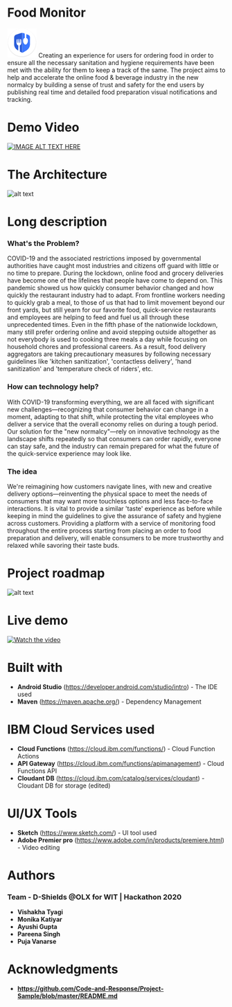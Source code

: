 # Food Monitor
![App Logo](https://github.com/vishakha-tyagi-olx/FoodMonitor/blob/master/Food%20Monitor_app%20icon.png)
Creating an experience for users for ordering food in order to ensure all the necessary sanitation and hygiene requirements have been met with the ability for them to keep a track of the same. The project aims to help and accelerate the online food & beverage industry in the new normalcy by building a sense of trust and safety for the end users by publishing real time and detailed food preparation visual notifications and tracking.
# Demo Video
[![IMAGE ALT TEXT HERE](http://img.youtube.com/vi/bDvlOGKD_T0/maxresdefault.jpg)](https://youtu.be/bDvlOGKD_T0)
# The Architecture
![alt text](https://github.com/[username]/[reponame]/blob/[branch]/architecture.jpg?raw=true)
# Long description
### What's the Problem?
COVID-19 and the associated restrictions imposed by governmental authorities have caught most industries and citizens off guard with little or no time to prepare. During the lockdown, online food and grocery deliveries have become one of the lifelines that people have come to depend on. This pandemic showed us how quickly consumer behavior changed and how quickly the restaurant industry had to adapt. From frontline workers needing to quickly grab a meal, to those of us that had to limit movement beyond our front yards, but still yearn for our favorite food, quick-service restaurants and employees are helping to feed and fuel us all through these unprecedented times. Even in the fifth phase of the nationwide lockdown, many still prefer ordering online and avoid stepping outside altogether as not everybody is used to cooking three meals a day while focusing on household chores and professional careers. As a result, food delivery aggregators are taking precautionary measures by following necessary guidelines like 'kitchen sanitization', 'contactless delivery', 'hand sanitization' and 'temperature check of riders', etc.
### How can technology help?
With COVID-19 transforming everything, we are all faced with significant new challenges—recognizing that consumer behavior can change in a moment, adapting to that shift, while protecting the vital employees who deliver a service that the overall economy relies on during a tough period. Our solution for the "new normalcy"—rely on innovative technology as the landscape shifts repeatedly so that consumers can order rapidly, everyone can stay safe, and the industry can remain prepared for what the future of the quick-service experience may look like.
### The idea
We're reimagining how customers navigate lines, with new and creative delivery options—reinventing the physical space to meet the needs of consumers that may want more touchless options and less face-to-face interactions. It is vital to provide a similar 'taste' experience as before while keeping in mind the guidelines to give the assurance of safety and hygiene across customers. Providing a platform with a service of monitoring food throughout the entire process starting from placing an order to food preparation and delivery, will enable consumers to be more trustworthy and relaxed while savoring their taste buds.
# Project roadmap
![alt text](https://github.com/[username]/[reponame]/blob/[branch]/roadmap.jpg?raw=true)
# Live demo
[![Watch the video](https://img.youtube.com/vi/T-D1KVIuvjA/maxresdefault.jpg)](https://youtu.be/T-D1KVIuvjA)
# Built with
* **Android Studio** (https://developer.android.com/studio/intro) - The IDE used
* **Maven** (https://maven.apache.org/) - Dependency Management
# IBM Cloud Services used
* **Cloud Functions** (https://cloud.ibm.com/functions/) - Cloud Function Actions
* **API Gateway** (https://cloud.ibm.com/functions/apimanagement) - Cloud Functions API
* **Cloudant DB** (https://cloud.ibm.com/catalog/services/cloudant) - Cloudant DB for storage (edited) 
# UI/UX Tools
* **Sketch** (https://www.sketch.com/) - UI tool used
* **Adobe Premier pro** (https://www.adobe.com/in/products/premiere.html) - Video editing
# Authors
### Team - D-Shields @OLX for WIT | Hackathon 2020
* **Vishakha Tyagi**
* **Monika Katiyar**
* **Ayushi Gupta**
* **Pareena Singh**
* **Puja Vanarse**
# Acknowledgments
* **https://github.com/Code-and-Response/Project-Sample/blob/master/README.md**
